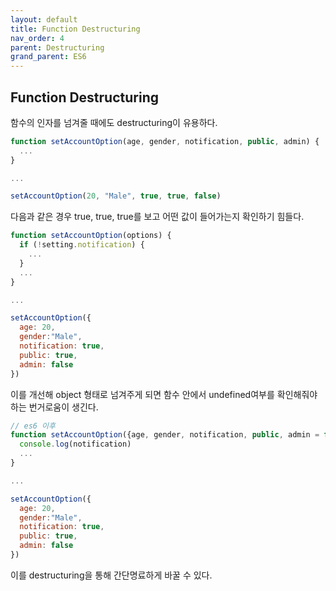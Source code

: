 ```yaml
---
layout: default
title: Function Destructuring
nav_order: 4
parent: Destructuring
grand_parent: ES6
---
```


## Function Destructuring

함수의 인자를 넘겨줄 때에도 destructuring이 유용하다.

```js
function setAccountOption(age, gender, notification, public, admin) {
  ...
}

...

setAccountOption(20, "Male", true, true, false)
```

다음과 같은 경우 true, true, true를 보고 어떤 값이 들어가는지 확인하기 힘들다.

```js
function setAccountOption(options) {
  if (!setting.notification) {
    ...
  }
  ...
}

...

setAccountOption({
  age: 20,
  gender:"Male",
  notification: true,
  public: true,
  admin: false
})
```

이를 개선해 object 형태로 넘겨주게 되면 함수 안에서 undefined여부를 확인해줘야 하는 번거로움이 생긴다.

```js
// es6 이후
function setAccountOption({age, gender, notification, public, admin = false}) {
  console.log(notification)
  ...
}

...

setAccountOption({
  age: 20,
  gender:"Male",
  notification: true,
  public: true,
  admin: false
})
```

이를 destructuring을 통해 간단명료하게 바꿀 수 있다.
